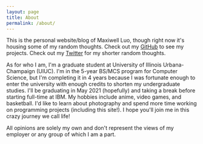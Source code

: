 ```yaml
---
layout: page
title: About
permalink: /about/
---
```


This is the personal website/blog of Maxiwell Luo, though right now it's housing some of my random thoughts. Check out my [GitHub](https://github.com/maxluoXIII) to see my projects. Check out my [Twitter](https://twitter.com/maxXIII13) for my shorter random thoughts.

As for who I am, I'm a graduate student at University of Illinois Urbana-Champaign (UIUC). I'm in the 5-year BS/MCS program for Computer Science, but I'm completing it in 4 years because I was fortunate enough to enter the university with enough credits to shorten my undergraduate studies. I'll be graduating in May 2021 (hopefully) and taking a break before starting full-time at IBM. My hobbies include anime, video games, and basketball. I'd like to learn about photography and spend more time working on programming projects (including this site!). I hope you'll join me in this crazy journey we call life!

All opinions are solely my own and don't represent the views of my employer or any group of which I am a part.